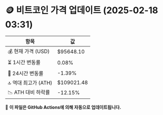 # 🪙 비트코인 가격 업데이트 (2025-02-18 03:31)

| 항목                | 값 |
|--------------------|----------------|
| 💰 현재 가격 (USD) | $95648.10 |
| ⏳ 1시간 변동률    | 0.08% |
| 📆 24시간 변동률   | -1.39% |
| 🔝 역대 최고가 (ATH) | $109021.48 |
| 📉 ATH 대비 하락률 | -12.15% |

🔄 **이 파일은 GitHub Actions에 의해 자동으로 업데이트됩니다.**
